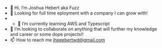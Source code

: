 - 👋 Hi, I’m Joshua Hebert aka Fuzz
- 👀 Looking for full time eployment with a company I can grow with!
- - 🌱 I’m currently learning AWS and Typescript
- 💞️ I’m looking to collaborate on anything that will further my knowledge and career or some dope projects!!
- 📫 How to reach me jheeebertwd@gmail.com

<!---
JHeeebert/JHeeebert is a ✨ special ✨ repository because its `README.md` (this file) appears on your GitHub profile.
You can click the Preview link to take a look at your changes.
--->
